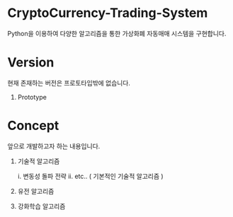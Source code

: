 # CryptoCurrency-Trading-System
Python을 이용하여 다양한 알고리즘을 통한 가상화폐 자동매매 시스템을 구현합니다.

# Version
 
  현재 존재하는 버전은 프로토타입밖에 없습니다.
  
  1. Prototype

# Concept

  앞으로 개발하고자 하는 내용입니다.
  
  1. 기술적 알고리즘
  
      i. 변동성 돌파 전략
      ii. etc.. ( 기본적인 기술적 알고리즘 )
      
  2. 유전 알고리즘
  3. 강화학습 알고리즘
